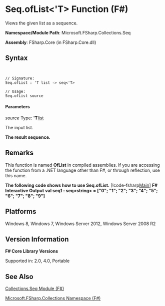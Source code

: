 # Seq.ofList<'T> Function (F#)

Views the given list as a sequence.

**Namespace/Module Path**: Microsoft.FSharp.Collections.Seq

**Assembly**: FSharp.Core (in FSharp.Core.dll)


## Syntax


```


// Signature:
Seq.ofList : 'T list -> seq<'T>

// Usage:
Seq.ofList source

```



#### Parameters
*source*
Type: **'T**[list](http://msdn.microsoft.com/en-us/library/c627b668-477b-4409-91ed-06d7f1b3e4a7)


The input list.



**The result sequence.**
## Remarks
This function is named **OfList** in compiled assemblies. If you are accessing the function from a .NET language other than F#, or through reflection, use this name.

**The following code shows how to use Seq.ofList.**
[!code-fsharp[Main](snippets/fssequences/snippet61.fs)]
**F# Interactive Output**
**val seq1 : seq&lt;string&gt; = ["0"; "1"; "2"; "3"; "4"; "5"; "6"; "7"; "8"; "9"]**
## Platforms
Windows 8, Windows 7, Windows Server 2012, Windows Server 2008 R2


## Version Information
**F# Core Library Versions**

Supported in: 2.0, 4.0, Portable




## See Also
[Collections.Seq Module &#40;F&#35;&#41;](Collections.Seq+Module+%28FSharp%29.md)

[Microsoft.FSharp.Collections Namespace &#40;F&#35;&#41;](Microsoft.FSharp.Collections+Namespace+%28FSharp%29.md)

